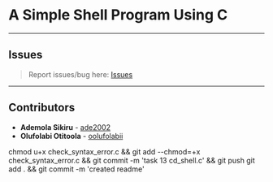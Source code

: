 # A Simple Shell Program Using C

---

## Issues

> Report issues/bug here: [Issues](https://github.com/oolufolabii/simple_shell/issues)

---

## Contributors

+ **Ademola Sikiru** - [ade2002](https://github.com/Ade2002/)
+ **Olufolabi Otitoola** - [oolufolabii](github.com/oolufolabii/)


chmod u+x check_syntax_error.c && git add --chmod=+x check_syntax_error.c && git commit -m 'task 13 cd_shell.c' && git push
git add . && git commit -m 'created readme'
